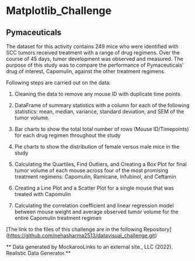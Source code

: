 # Matplotlib_Challenge

## Pymaceuticals 
The dataset for this activity contains 249 mice who were identified with SCC tumors received treatment with a range of drug regimens. Over the course of 45 days, tumor development was observed and measured. The purpose of this study was to compare the performance of Pymaceuticals’ drug of interest, Capomulin, against the other treatment regimens.

Following steps are carried out on the data:

1. Cleaning the data to remove any mouse ID with duplicate time points

2. DataFrame of summary statistics with a column for each of the following statistics: mean, median, variance, standard deviation, and SEM of the tumor volume.

3. Bar charts to show the total total number of rows (Mouse ID/Timepoints) for each drug regimen throughout the study

4. Pie charts to show the distribution of female versus male mice in the study
   
5. Calculating the Quartiles, Find Outliers, and Creating a Box Plot for final tumor volume of each mouse across four of the most promising treatment regimens: Capomulin, Ramicane, Infubinol, and Ceftamin

6. Creating a Line Plot and a Scatter Plot for a single mouse that was treated with Capomulin

7. Calculating the correlation coefficient and linear regression model between mouse weight and average observed tumor volume for the entire Capomulin treatment regimen


[The link to the files of this challenge are in the following Repository] (https://github.com/nehasharma2513/datavisual_challenge.git)

** Data generated by MockarooLinks to an external site., LLC (2022). Realistic Data Generator.**
